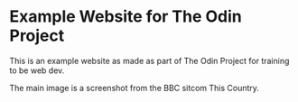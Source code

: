 # Example Website for The Odin Project

This is an example website as made as part of The Odin Project for training to be web dev.

The main image is a screenshot from the BBC sitcom This Country.
